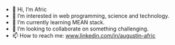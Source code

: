 - 👋 Hi, I’m Afric
- 👀 I’m interested in web programming, science and technology.
- 🌱 I’m currently learning MEAN stack.
- 💞️ I’m looking to collaborate on something challenging.
- 📫 How to reach me: www.linkedin.com/in/augustin-afric

<!---
africanu123/africanu123 is a ✨ special ✨ repository because its `README.md` (this file) appears on your GitHub profile.
You can click the Preview link to take a look at your changes.
--->
